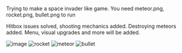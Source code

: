 Trying to make a space invader like game.
You need meteor.png, rocket.png, bullet.png to run

Hitbox issues solved, shooting mechanics added. Destroying meteors added. Menu, visual upgrades and more will be added.

![image](https://github.com/user-attachments/assets/c197e882-e4fa-4463-817a-19d0627b4f54)
![rocket](https://github.com/user-attachments/assets/aa2c35c7-c023-4469-ad42-39d90e021c02)
![meteor](https://github.com/user-attachments/assets/46ae9d38-3cc0-48cd-aec1-fb03bb685f47)
![bullet](https://github.com/user-attachments/assets/ef4d0375-cb58-41c7-bc44-f56207588165)
